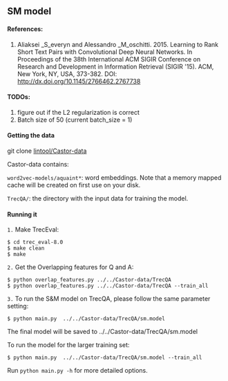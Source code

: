 ## SM model 

#### References:
1. Aliaksei _S_everyn and Alessandro _M_oschitti. 2015. Learning to Rank Short Text Pairs with Convolutional Deep Neural Networks. In Proceedings of the 38th International ACM SIGIR Conference on Research and Development in Information Retrieval (SIGIR '15). ACM, New York, NY, USA, 373-382. DOI: http://dx.doi.org/10.1145/2766462.2767738


#### TODOs:
1. figure out if the L2 regularization is correct
2. Batch size of 50 (current batch_size = 1)


#### Getting the data

git clone [lintool/Castor-data](https://github.com/lintool/Castor-data)

Castor-data contains:

```word2vec-models/aquaint*```: word embeddings.
Note that a memory mapped cache will be created on first use on your disk.

```TrecQA/```: the directory with the input data for training the model.


#### Running it

``1.`` Make TrecEval:
```
$ cd trec_eval-8.0
$ make clean
$ make
```

``2.`` Get the Overlapping features for Q and A:
```
$ python overlap_features.py ../../Castor-data/TrecQA
$ python overlap_features.py ../../Castor-data/TrecQA --train_all
```

``3.`` To run the S&M model on TrecQA, please follow the same parameter setting:
```
$ python main.py  ../../Castor-data/TrecQA/sm.model
```
The final model will be saved to ../../Castor-data/TrecQA/sm.model

To run the model for the larger training set:
```
$ python main.py  ../../Castor-data/TrecQA/sm.model --train_all
```


Run ```python main.py -h``` for more detailed options.

